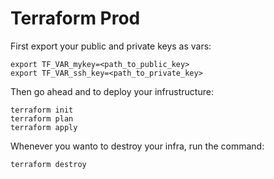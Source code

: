 # Terraform Prod

First export your public and private keys as vars:

```
export TF_VAR_mykey=<path_to_public_key>
export TF_VAR_ssh_key=<path_to_private_key>
```
Then go ahead and to deploy your infrustructure:

```
terraform init
terraform plan
terraform apply
```

Whenever you wanto to destroy your infra, run the command:
```
terraform destroy
```
